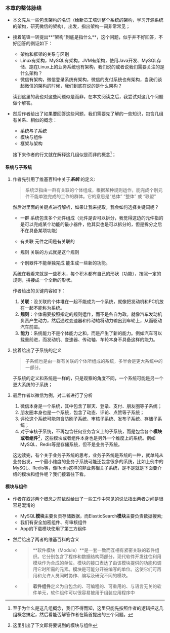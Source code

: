 ### 本章的整体脉络

- 本文先从一些包含架构的名词（给新员工培训整个系统的架构，学习开源系统的架构，研究微信的架构），出发，指出架构一词非常常见；

- 接着笔锋一转提出**“架构”到底是指什么**，这个问题，似乎并不好回答，不好回答的例证如下：

  - 架构和框架的关系与区别
  - Linux有架构，MySQL有架构，JVM有架构，使用Java开发、MySQL存储、跑在Linux上的业务系统也有架构，我们说的或者说我们需要关注的是什么架构？
  - 微信有架构，微信登录系统有架构，微信的支付系统也有架构，当我们谈起微信的架构的时候，我们到底在说的是什么架构？

  读到这里的我也对这些问题似是而非，在本文阅读之后，我尝试对这几个问题做个解答。

- 然后作者给出了如果要回答这些问题，我们需要先了解的一些知识，包含几组有关系、相似的概念：

  - 系统与子系统
  - 模块与组件
  - 框架与架构

  接下来作者的行文就在解释这几组似是而非的概念[^ 作者按1]；

#### 系统与子系统

  1. 作者先引用了维基百科中关于***系统*** 的定义:

     > 系统泛指由一群有关联的个体组成，根据某种规则运作，能完成个别元件不能单独完成的工作的群体。它的意思是“总体” “整体” 或 “联盟”

     然后对里面的关键点进行解析，如果让我来提取，我会如何选择关键词呢？

     -  一群 系统包含多个元件组成（元件是否可以拆分，我觉得这边的元件指的是可以完成某个功能的最小器件，他其实也是可以拆分的，但是拆分之后不在具备某项功能）

     - 有关联  元件之间是有关联的

     - 规则 关联的方式就是这个规则
     - 个别器件不能单独完成 能生成一些新的功能。

     系统在我看来就是一些积木，每个积木都有自己的形状（功能），按照一定的规则，拼接成一个全新的形状。

     作者给出的关键内容如下：

     1. **关联**：没关联的个体堆在一起不能成为一个系统，就像把发动机和PC机放在一起不能称为系统。
     2. **规则**：个体需要按照指定的规则运作，而不是各自为政。就像汽车发动机负责产生动力，然后通过变速器和传动轴将动力输出到车轮上，从而驱动汽车前进。
     3. **能力**：系统能力不是个体能力之和，而是产生了新的能力。例如汽车可以载重前进，而发动机、变速器、传动轴、车轮本身不具备这样的能力。

  2. 接着给出了子系统的定义

     > 子系统也是由一群有关联的个体所组成的系统，多半会是更大系统中的一部分。

     子系统的定义和系统是一样的，只是观察的角度不同，一个系统可能是另一个更大系统的子系统；

  3. 最后作者以微信为例，对二者进行了分析

     1. 微信本身是一个系统，其中包含了聊天、登录、支付、朋友圈等子系统；
     2. 朋友圈本身也是一个系统，包含了动态、评论、点赞等子系统；
     3. 评论这个系统可能包含防刷子系统、审核子系统、发布子系统、存储子系统；
     4. 对于审核子系统，不再包含任何业务含义上的子系统，而是包含各个**模块或者组件**[^ 作者按2]，这些模块或者组件本身也是另外一个维度上的系统。例如MySQL、Redis等是存储系统，但不是业务子系统。

     这边读完，有个关于业务子系统的思考，业务子系统是系统的一种，就单纯从业务出发，一个最小维度的业务子系统可能还包含很多的系统，比如上例中的MySQL、Redis等，像Redis这样的非业务相关子系统，是不是就是下面要介绍的模块和组件呢？我们接着往下看。

#### 模块与组件

- 作者在叙述两个概念之前依然给出了一些工作中常见的说法指出两者之间是很容易混淆的

  - MySQL**模块**主要负责存储数据，而ElasticSearch**模块**主要负责数据搜索;
  - 我们有安全加密组件、有审核组件
  - App的下载模块使用了第三方组件

- 然后给出了两者的维基百科的含义

  - > **软件模块（Module）**是一套一致而互相有紧密关联的软件组织。它分别包含了程序和数据结构两部分，现代软件开发往往利用模块作为合成的单位。模块的接口表达了由该模块提供的功能和调用它时所需的元素。模块是可能分开被编写的单位。这使它们可再用和允许人员同时协作、编写及研究不同的模块。

  - > **软件组件**定义为自包含的、可编程的、可重用的、与语言无关的软件单元，软件组件可以很容易被用于组装应用程序中

[^ 作者按1]: 至于为什么是这几组概念，我们不得而知，这里只能先按照作者的逻辑把这几组概念搞定，然后看能否解答作者在篇首提出的三个问题。
[^ 作者按2]: 这里引出了下文即将要说到的模块与组件